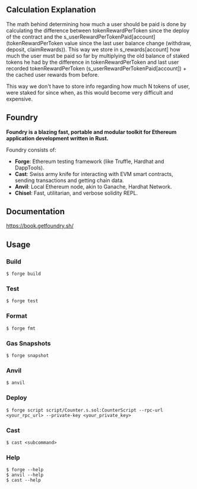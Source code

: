 ## Calculation Explanation
The math behind determining how much a user should be paid is done by calculating the difference between tokenRewardPerToken since the deploy of the contract and the s_userRewardPerTokenPaid[account] (tokenRewardPerToken value since the last user balance change (withdraw, deposit, claimRewards)). This way we store in s_rewards[account] how much the user must be paid so far by multiplying the old balance of staked tokens he had by the difference in tokenRewardPerToken and last user recorded tokenRewardPerToken (s_userRewardPerTokenPaid[account]) + the cached user rewards from before.

This way we don't have to store info regarding how much N tokens of user, were staked for since when, as this would become very difficult and expensive.

## Foundry

**Foundry is a blazing fast, portable and modular toolkit for Ethereum application development written in Rust.**

Foundry consists of:

-   **Forge**: Ethereum testing framework (like Truffle, Hardhat and DappTools).
-   **Cast**: Swiss army knife for interacting with EVM smart contracts, sending transactions and getting chain data.
-   **Anvil**: Local Ethereum node, akin to Ganache, Hardhat Network.
-   **Chisel**: Fast, utilitarian, and verbose solidity REPL.

## Documentation

https://book.getfoundry.sh/

## Usage

### Build

```shell
$ forge build
```

### Test

```shell
$ forge test
```

### Format

```shell
$ forge fmt
```

### Gas Snapshots

```shell
$ forge snapshot
```

### Anvil

```shell
$ anvil
```

### Deploy

```shell
$ forge script script/Counter.s.sol:CounterScript --rpc-url <your_rpc_url> --private-key <your_private_key>
```

### Cast

```shell
$ cast <subcommand>
```

### Help

```shell
$ forge --help
$ anvil --help
$ cast --help
```
